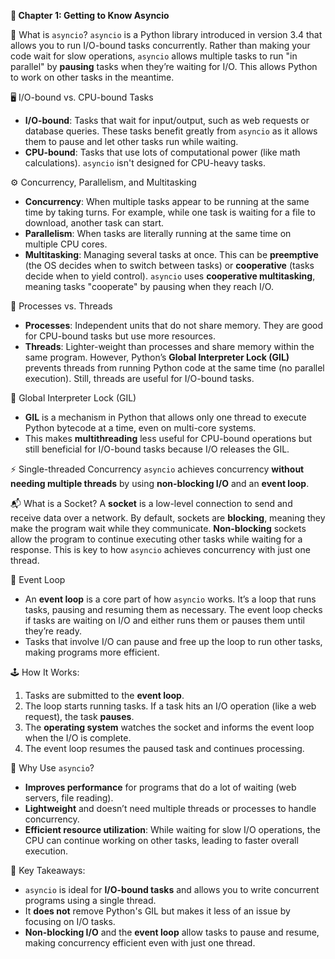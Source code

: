 **📘 Chapter 1: Getting to Know Asyncio**

🔄 What is `asyncio`?
`asyncio` is a Python library introduced in version 3.4 that allows you to run I/O-bound tasks concurrently. Rather than making your code wait for slow operations, `asyncio` allows multiple tasks to run "in parallel" by **pausing** tasks when they’re waiting for I/O. This allows Python to work on other tasks in the meantime.

🖥️ I/O-bound vs. CPU-bound Tasks
- **I/O-bound**: Tasks that wait for input/output, such as web requests or database queries. These tasks benefit greatly from `asyncio` as it allows them to pause and let other tasks run while waiting.
- **CPU-bound**: Tasks that use lots of computational power (like math calculations). `asyncio` isn't designed for CPU-heavy tasks.

⚙️ Concurrency, Parallelism, and Multitasking
- **Concurrency**: When multiple tasks appear to be running at the same time by taking turns. For example, while one task is waiting for a file to download, another task can start.
- **Parallelism**: When tasks are literally running at the same time on multiple CPU cores.
- **Multitasking**: Managing several tasks at once. This can be **preemptive** (the OS decides when to switch between tasks) or **cooperative** (tasks decide when to yield control). `asyncio` uses **cooperative multitasking**, meaning tasks "cooperate" by pausing when they reach I/O.

🔄 Processes vs. Threads
- **Processes**: Independent units that do not share memory. They are good for CPU-bound tasks but use more resources.
- **Threads**: Lighter-weight than processes and share memory within the same program. However, Python’s **Global Interpreter Lock (GIL)** prevents threads from running Python code at the same time (no parallel execution). Still, threads are useful for I/O-bound tasks.

🔐 Global Interpreter Lock (GIL)
- **GIL** is a mechanism in Python that allows only one thread to execute Python bytecode at a time, even on multi-core systems. 
- This makes **multithreading** less useful for CPU-bound operations but still beneficial for I/O-bound tasks because I/O releases the GIL.

⚡ Single-threaded Concurrency
`asyncio` achieves concurrency **without needing multiple threads** by using **non-blocking I/O** and an **event loop**. 

📬 What is a Socket? 
A **socket** is a low-level connection to send and receive data over a network. By default, sockets are **blocking**, meaning they make the program wait while they communicate. **Non-blocking** sockets allow the program to continue executing other tasks while waiting for a response. This is key to how `asyncio` achieves concurrency with just one thread.

🔄 Event Loop
- An **event loop** is a core part of how `asyncio` works. It’s a loop that runs tasks, pausing and resuming them as necessary. The event loop checks if tasks are waiting on I/O and either runs them or pauses them until they’re ready.
- Tasks that involve I/O can pause and free up the loop to run other tasks, making programs more efficient.

🕹️ How It Works:
1. Tasks are submitted to the **event loop**.
2. The loop starts running tasks. If a task hits an I/O operation (like a web request), the task **pauses**.
3. The **operating system** watches the socket and informs the event loop when the I/O is complete.
4. The event loop resumes the paused task and continues processing.

🤔 Why Use `asyncio`?
- **Improves performance** for programs that do a lot of waiting (web servers, file reading).
- **Lightweight** and doesn’t need multiple threads or processes to handle concurrency.
- **Efficient resource utilization**: While waiting for slow I/O operations, the CPU can continue working on other tasks, leading to faster overall execution.

🚀 Key Takeaways:
- `asyncio` is ideal for **I/O-bound tasks** and allows you to write concurrent programs using a single thread.
- It **does not** remove Python's GIL but makes it less of an issue by focusing on I/O tasks.
- **Non-blocking I/O** and the **event loop** allow tasks to pause and resume, making concurrency efficient even with just one thread.
